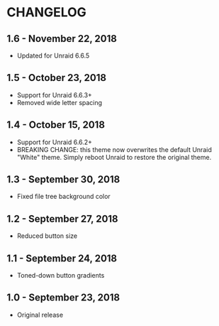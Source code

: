 # CHANGELOG

## 1.6 - November 22, 2018

- Updated for Unraid 6.6.5

## 1.5 - October 23, 2018

- Support for Unraid 6.6.3+
- Removed wide letter spacing

## 1.4 - October 15, 2018

- Support for Unraid 6.6.2+
- BREAKING CHANGE: this theme now overwrites the default Unraid "White" theme. Simply reboot Unraid to restore the original theme.

## 1.3 - September 30, 2018

- Fixed file tree background color


## 1.2 - September 27, 2018

- Reduced button size


## 1.1 - September 24, 2018

- Toned-down button gradients


## 1.0 - September 23, 2018

- Original release

